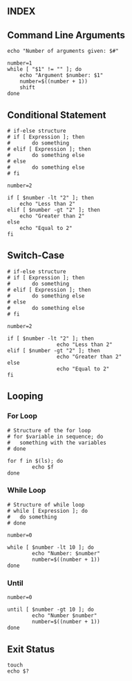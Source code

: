 ## INDEX ##

## Command Line Arguments ##
```
echo "Number of arguments given: $#"

number=1
while [ "$1" != "" ]; do
    echo "Argument $number: $1"
    number=$((number + 1))
    shift
done
```

## Conditional Statement ##
```
# if-else structure
# if [ Expression ]; then
#       do something
# elif [ Expression ]; then
#       do something else
# else
#       do something else
# fi

number=2

if [ $number -lt "2" ]; then
    echo "Less than 2"
elif [ $number -gt "2" ]; then
    echo "Greater than 2"
else
    echo "Equal to 2"
fi
```

## Switch-Case ##
```
# if-else structure
# if [ Expression ]; then
#       do something
# elif [ Expression ]; then
#       do something else
# else
#       do something else
# fi

number=2

if [ $number -lt "2" ]; then
                echo "Less than 2"
elif [ $number -gt "2" ]; then
                echo "Greater than 2"
else
                echo "Equal to 2"
fi
```

## Looping ##

### For Loop ###
```
# Structure of the for loop
# for $variable in sequence; do
#	something with the variables
# done

for f in $(ls); do
		echo $f
done
```

### While Loop ###
```
# Structure of while loop
# while [ Expression ]; do
#	do something
# done

number=0

while [ $number -lt 10 ]; do
		echo "Number: $number"
		number=$((number + 1))
done
```

### Until ###
```
number=0

until [ $number -gt 10 ]; do
		echo "Number $number"
		number=$((number + 1))
done
```

## Exit Status ##
```
touch
echo $?
```
